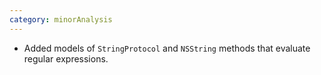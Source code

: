 ```yaml
---
category: minorAnalysis
---
```


* Added models of `StringProtocol` and `NSString` methods that evaluate regular expressions.
